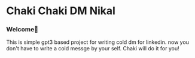 # Chaki Chaki DM Nikal

### Welcome👋

This is simple gpt3 based project for writing cold dm for linkedin.
now you don't have to write a cold messge by your self. Chaki will do it for you!
